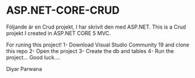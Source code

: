# ASP.NET-CORE-CRUD
Följande är en Crud projekt, I har skrivit den med ASP.NET. 
This is a Crud projekt I created in ASP.NET CORE 5 MVC.

For runing this project!
1- Download Visual Studio Community 19 and clone this repo
2- Open the project
3- Create the db and tables
4- Run the project...
Good luck....

Diyar Parwana
